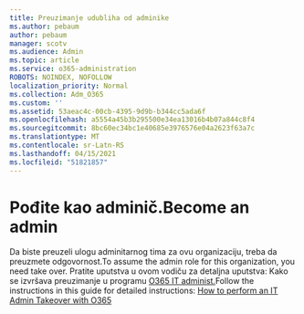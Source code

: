 ```yaml
---
title: Preuzimanje udubliha od adminike
ms.author: pebaum
author: pebaum
manager: scotv
ms.audience: Admin
ms.topic: article
ms.service: o365-administration
ROBOTS: NOINDEX, NOFOLLOW
localization_priority: Normal
ms.collection: Adm_O365
ms.custom: ''
ms.assetid: 53aeac4c-00cb-4395-9d9b-b344cc5ada6f
ms.openlocfilehash: a5554a45b3b295500e34ea13016b4b07a844c8f4
ms.sourcegitcommit: 8bc60ec34bc1e40685e3976576e04a2623f63a7c
ms.translationtype: MT
ms.contentlocale: sr-Latn-RS
ms.lasthandoff: 04/15/2021
ms.locfileid: "51821857"
---
```

# <a name="become-an-admin"></a><span data-ttu-id="9f128-102">Pođite kao adminič.</span><span class="sxs-lookup"><span data-stu-id="9f128-102">Become an admin</span></span>

<span data-ttu-id="9f128-103">Da biste preuzeli ulogu adminitarnog tima za ovu organizaciju, treba da preuzmete odgovornost.</span><span class="sxs-lookup"><span data-stu-id="9f128-103">To assume the admin role for this organization, you need take over.</span></span> <span data-ttu-id="9f128-104">Pratite uputstva u ovom vodiču za detaljna uputstva: Kako se izvršava preuzimanje u programu [O365 IT administ.](https://powerbi.microsoft.com/pt-pt/blog/how-to-perform-an-it-admin-takeover-with-o365/)</span><span class="sxs-lookup"><span data-stu-id="9f128-104">Follow the instructions in this guide for detailed instructions: [How to perform an IT Admin Takeover with O365](https://powerbi.microsoft.com/pt-pt/blog/how-to-perform-an-it-admin-takeover-with-o365/)</span></span>
